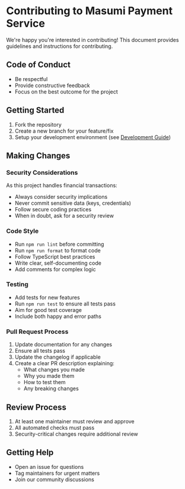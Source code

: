 # Contributing to Masumi Payment Service

We're happy you're interested in contributing! This document provides guidelines and instructions for contributing.

## Code of Conduct

- Be respectful
- Provide constructive feedback
- Focus on the best outcome for the project

## Getting Started

1. Fork the repository
2. Create a new branch for your feature/fix
3. Setup your development environment (see [Development Guide](docs/DEVELOPMENT.md))

## Making Changes

### Security Considerations

As this project handles financial transactions:

- Always consider security implications
- Never commit sensitive data (keys, credentials)
- Follow secure coding practices
- When in doubt, ask for a security review

### Code Style

- Run `npm run lint` before committing
- Run `npm run format` to format code
- Follow TypeScript best practices
- Write clear, self-documenting code
- Add comments for complex logic

### Testing

- Add tests for new features
- Run `npm run test` to ensure all tests pass
- Aim for good test coverage
- Include both happy and error paths

### Pull Request Process

1. Update documentation for any changes
2. Ensure all tests pass
3. Update the changelog if applicable
4. Create a clear PR description explaining:
   - What changes you made
   - Why you made them
   - How to test them
   - Any breaking changes

## Review Process

1. At least one maintainer must review and approve
2. All automated checks must pass
3. Security-critical changes require additional review

## Getting Help

- Open an issue for questions
- Tag maintainers for urgent matters
- Join our community discussions
